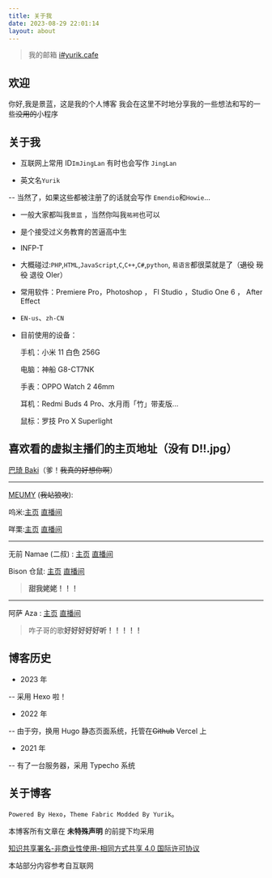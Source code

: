 ```yaml
---
title: 关于我
date: 2023-08-29 22:01:14
layout: about
---
```


> 我的邮箱 [i#yurik.cafe](mailto:i@yurik.cafe)

## 欢迎

你好,我是景蓝，这是我的个人博客
我会在这里不时地分享我的一些想法和写的一些~~没用的~~小程序

## 关于我

- 互联网上常用 ID`ImJingLan` 有时也会写作 `JingLan`

- 英文名`Yurik`

-- 当然了，如果这些都被注册了的话就会写作 `Emendio`和`Howie`...

- 一般大家都叫我`景蓝` ，当然你叫我`祐袔`也可以

- 是个接受过义务教育的苦逼高中生

- INFP-T

- 大概碰过:`PHP`,`HTML`,`JavaScript`,`C`,`C++`,`C#`,`python`, `易语言`都很菜就是了（~~退役~~ ~~现役~~ 退役 OIer）

- 常用软件：Premiere Pro，Photoshop ， Fl Studio ，Studio One 6 ， After Effect

- `EN-us`、`zh-CN`

- 目前使用的设备：

  手机：小米 11 白色 256G

  电脑：神船 G8-CT7NK

  手表：OPPO Watch 2 46mm

  耳机：Redmi Buds 4 Pro、水月雨「竹」带麦版...

  鼠标：罗技 Pro X Superlight

## 喜欢看的虚拟主播们的主页地址（没有 D!!.jpg）

[巴琦 Baki](https://space.bilibili.com/1588646945)（爹！~~我真的好想你啊~~）

---

[MEUMY](https://meumy.club/#/) (~~我站狼攻~~):

呜米:[主页](https://space.bilibili.com/617459493) [直播间](https://live.bilibili.com/22384516)

咩栗:[主页](https://space.bilibili.com/745493/) [直播间](https://live.bilibili.com/8792912)

---

无前 Namae (二叔) : [主页](https://space.bilibili.com/29080) [直播间](https://live.bilibili.com/12576972)

Bison 仓鼠: [主页](https://space.bilibili.com/136107) [直播间](http://live.bilibili.com/77386)

> **甜我姥姥！！！**

---

阿萨 Aza : [主页](https://space.bilibili.com/480680646) [直播间](https://live.bilibili.com/21696950)

> 咋子哥的歌**好好好好好听！！！！！**

## 博客历史

- 2023 年

-- 采用 Hexo 啦！

- 2022 年

-- 由于~~穷~~，换用 Hugo 静态页面系统，托管在~~Github~~ Vercel 上

- 2021 年

-- 有了一台服务器，采用 Typecho 系统

## 关于博客

`Powered By Hexo`，`Theme Fabric Modded By Yurik`。

本博客所有文章在 **未特殊声明** 的前提下均采用

[知识共享署名-非商业性使用-相同方式共享 4.0 国际许可协议](http://creativecommons.org/licenses/by-nc-sa/4.0/)

本站部分内容参考自互联网
